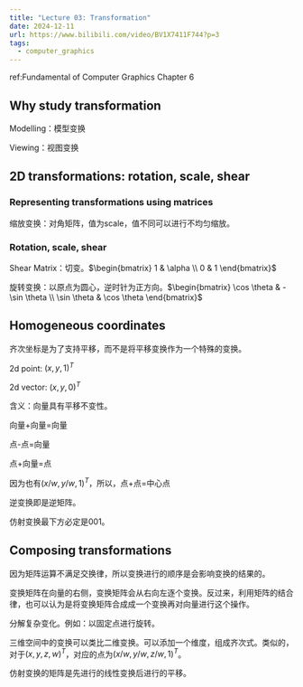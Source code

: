 ```yaml
---
title: "Lecture 03: Transformation"
date: 2024-12-11
url: https://www.bilibili.com/video/BV1X7411F744?p=3
tags:
  - computer_graphics
---
```


ref:Fundamental of Computer Graphics Chapter 6

## Why study transformation

Modelling：模型变换

Viewing：视图变换

## 2D transformations: rotation, scale, shear

### Representing transformations using matrices

缩放变换：对角矩阵，值为scale，值不同可以进行不均匀缩放。

### Rotation, scale, shear

Shear Matrix：切变。$\begin{bmatrix} 1 & \alpha \\ 0 & 1 \end{bmatrix}$

旋转变换：以原点为圆心，逆时针为正方向。$\begin{bmatrix} \cos \theta & -\sin \theta \\ \sin \theta & \cos \theta \end{bmatrix}$

## Homogeneous coordinates

齐次坐标是为了支持平移，而不是将平移变换作为一个特殊的变换。

2d point: $(x, y, 1)^T$

2d vector: $(x, y, 0)^T$

含义：向量具有平移不变性。

向量+向量=向量

点-点=向量

点+向量=点

因为也有$(x/w, y/w, 1)^T$，所以，点+点=中心点

逆变换即是逆矩阵。

仿射变换最下方必定是001。

## Composing transformations

因为矩阵运算不满足交换律，所以变换进行的顺序是会影响变换的结果的。

变换矩阵在向量的右侧，变换矩阵会从右向左逐个变换。反过来，利用矩阵的结合律，也可以认为是将变换矩阵合成成一个变换再对向量进行这个操作。

分解复杂变化。例如：以固定点进行旋转。

三维空间中的变换可以类比二维变换。可以添加一个维度，组成齐次式。类似的，对于$(x, y, z, w)^T$，对应的点为$(x/w, y/w, z/w, 1)^T$。

仿射变换的矩阵是先进行的线性变换后进行的平移。
